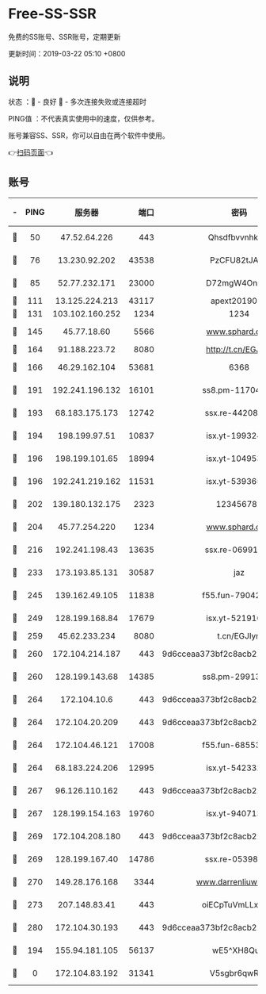 # Free-SS-SSR

免费的SS账号、SSR账号，定期更新

更新时间：2019-03-22 05:10 +0800

## 说明

状态     ：🙂 - 良好 🙁 - 多次连接失败或连接超时

PING值   ：不代表真实使用中的速度，仅供参考。

账号兼容SS、SSR，你可以自由在两个软件中使用。

👉[扫码页面](https://liesauer.github.io/Free-SS-SSR/)👈

## 账号

|-|PING|服务器|端口|密码|加密方式|区域|
|:----:|:----:|:-----:|-----:|:----:|:----:|:----:|
|🙂|50|47.52.64.226|443|Qhsdfbvvnhkm1|aes-256-cfb|HK|
|🙂|76|13.230.92.202|43538|PzCFU82tJAdZ|aes-256-cfb|JP|
|🙂|85|52.77.232.171|23000|D72mgW4OnJDc|aes-256-cfb|SG|
|🙂|111|13.125.224.213|43117|apext2019005|chacha20|KR|
|🙂|131|103.102.160.252|1234|1234|rc4-md5|JP|
|🙂|145|45.77.18.60|5566|www.sphard.com|aes-256-cfb|JP|
|🙂|164|91.188.223.72|8080|http://t.cn/EGJIyrl|rc4-md5|RU|
|🙂|166|46.29.162.104|53681|6368|aes-256-ctr|RU|
|🙂|191|192.241.196.132|16101|ss8.pm-11704063|aes-256-cfb|US|
|🙂|193|68.183.175.173|12742|ssx.re-44208034|aes-256-cfb|US|
|🙂|194|198.199.97.51|10837|isx.yt-19932422|aes-256-cfb|US|
|🙂|196|198.199.101.65|18994|isx.yt-10495356|aes-256-cfb|US|
|🙂|196|192.241.219.162|11531|isx.yt-53936581|aes-256-cfb|US|
|🙂|202|139.180.132.175|2323|123456789|aes-256-cfb|SG|
|🙂|204|45.77.254.220|1234|www.sphard.com|aes-256-cfb|SG|
|🙂|216|192.241.198.43|13635|ssx.re-06991700|aes-256-cfb|US|
|🙂|233|173.193.85.131|30587|jaz|aes-256-cfb|US|
|🙂|245|139.162.49.105|11838|f55.fun-79042752|aes-256-cfb|SG|
|🙂|249|128.199.168.84|17679|isx.yt-52191057|aes-256-cfb|SG|
|🙂|259|45.62.233.234|8080|t.cn/EGJIyrl|rc4-md5|CA|
|🙂|260|172.104.214.187|443|9d6cceaa373bf2c8acb22e60b6a58be6|aes-256-cfb|US|
|🙂|260|128.199.143.68|14385|ss8.pm-29913305|aes-256-cfb|SG|
|🙂|264|172.104.10.6|443|9d6cceaa373bf2c8acb22e60b6a58be6|aes-256-cfb|US|
|🙂|264|172.104.20.209|443|9d6cceaa373bf2c8acb22e60b6a58be6|aes-256-cfb|US|
|🙂|264|172.104.46.121|17008|f55.fun-68553317|aes-256-cfb|SG|
|🙂|264|68.183.224.206|12995|isx.yt-54233279|aes-256-cfb|SG|
|🙂|267|96.126.110.162|443|9d6cceaa373bf2c8acb22e60b6a58be6|aes-256-cfb|US|
|🙂|267|128.199.154.163|19760|isx.yt-94071337|aes-256-cfb|SG|
|🙂|269|172.104.208.180|443|9d6cceaa373bf2c8acb22e60b6a58be6|aes-256-cfb|US|
|🙂|269|128.199.167.40|14786|ssx.re-05398276|aes-256-cfb|SG|
|🙂|270|149.28.176.168|3344|www.darrenliuwei.com|aes-256-cfb|AU|
|🙂|273|207.148.83.41|443|oiECpTuVmLLxk4Ts|aes-256-cfb|AU|
|🙂|280|172.104.30.193|443|9d6cceaa373bf2c8acb22e60b6a58be6|aes-256-cfb|US|
|🙂|194|155.94.181.105|56137|wE5^XH8Quw|aes-256-cfb|US|
|🙁|0|172.104.83.192|31341|V5sgbr6qwRg1|aes-256-cfb|JP|
